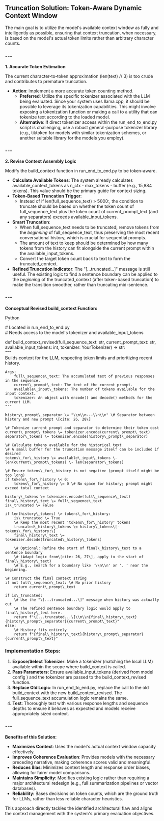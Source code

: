 

## **Truncation Solution: Token-Aware Dynamic Context Window**

The main goal is to utilize the model's available context window as fully and intelligently as possible, ensuring that context truncation, when necessary, is based on the model's actual token limits rather than arbitrary character counts.

### ---

**1\. Accurate Token Estimation**

The current character-to-token approximation (len(text) // 3\) is too crude and contributes to premature truncation.

* **Action**: Implement a more accurate token counting method.  
  * **Preferred**: Utilize the specific tokenizer associated with the LLM being evaluated. Since your system uses llama.cpp, it should be possible to leverage its tokenization capabilities. This might involve exposing a tokenization function or making a call to a utility that can tokenize text according to the loaded model.  
  * **Alternative**: If direct tokenizer access within the run\_end\_to\_end.py script is challenging, use a robust general-purpose tokenizer library (e.g., tiktoken for models with similar tokenization schemes, or another suitable library for the models you employ).

### ---

**2\. Revise Context Assembly Logic**

Modify the build\_context function in run\_end\_to\_end.py to be token-aware.

* **Calculate Available Tokens**: The system already calculates available\_context\_tokens as n\_ctx \- max\_tokens \- buffer (e.g., 15,884 tokens). This value should be the primary guide for context sizing.  
* **Token-Based Truncation Trigger**:  
  * Instead of if len(full\_sequence\_text) \> 5000:, the condition to truncate should be based on whether the token count of full\_sequence\_text plus the token count of current\_prompt\_text (and any separators) exceeds available\_input\_tokens.  
* **Smart Truncation**:  
  * When full\_sequence\_text needs to be truncated, remove tokens from the *beginning* of full\_sequence\_text, thus preserving the most recent conversational history, which is crucial for sequential prompts.  
  * The amount of text to keep should be determined by how many tokens from the history can fit alongside the current prompt within the available\_input\_tokens.  
  * Convert the target token count back to text to form the truncated\_context.  
* **Refined Truncation Indicator**: The "\[...truncated...\]" message is still useful. The existing logic to find a sentence boundary can be applied to the *beginning* of the truncated\_context (after token-based truncation) to make the transition smoother, rather than truncating mid-sentence.

### ---

**Conceptual Revised build\_context Function:**

Python

\# Located in run\_end\_to\_end.py  
\# Needs access to the model's tokenizer and available\_input\_tokens

def build\_context\_revised(full\_sequence\_text: str, current\_prompt\_text: str,   
                          available\_input\_tokens: int, tokenizer: YourTokenizer) \-\> str:  
    """  
    Builds context for the LLM, respecting token limits and prioritizing recent history.

    Args:  
        full\_sequence\_text: The accumulated text of previous responses in the sequence.  
        current\_prompt\_text: The text of the current prompt.  
        available\_input\_tokens: The number of tokens available for the input context.  
        tokenizer: An object with encode() and decode() methods for the current LLM.  
    """  
      
    history\_prompt\_separator \= "\\n\\n---\\n\\n" \# Separator between history and new prompt \[cite: 26, 28\]

    \# Tokenize current prompt and separator to determine their token cost  
    current\_prompt\_tokens \= tokenizer.encode(current\_prompt\_text)  
    separator\_tokens \= tokenizer.encode(history\_prompt\_separator)

    \# Calculate tokens available for the historical text  
    \# A small buffer for the truncation message itself can be included if desired  
    tokens\_for\_history \= available\_input\_tokens \- len(current\_prompt\_tokens) \- len(separator\_tokens)  
      
    \# Ensure tokens\_for\_history is not negative (prompt itself might be too long)  
    if tokens\_for\_history \< 0:  
        tokens\_for\_history \= 0 \# No space for history; prompt might exceed total context

    history\_tokens \= tokenizer.encode(full\_sequence\_text)  
    final\_history\_text \= full\_sequence\_text  
    is\_truncated \= False

    if len(history\_tokens) \> tokens\_for\_history:  
        is\_truncated \= True  
        \# Keep the most recent 'tokens\_for\_history' tokens  
        truncated\_history\_tokens \= history\_tokens\[-tokens\_for\_history:\]  
        final\_history\_text \= tokenizer.decode(truncated\_history\_tokens)  
          
        \# Optional: Refine the start of final\_history\_text to a sentence boundary  
        \# (Adapt logic from\[cite: 26, 27\], apply to the start of final\_history\_text)  
        \# E.g., search for a boundary like '\\n\\n' or '. ' near the beginning.

    \# Construct the final context string  
    if not full\_sequence\_text: \# No prior history  
        return current\_prompt\_text  
      
    if is\_truncated:  
        \# Use the "\[...truncated...\]" message when history was actually cut  
        \# The refined sentence boundary logic would apply to final\_history\_text here.  
        return f"\[...truncated...\]\\n\\n{final\_history\_text}{history\_prompt\_separator}{current\_prompt\_text}"  
    else:  
        \# History fits entirely  
        return f"{final\_history\_text}{history\_prompt\_separator}{current\_prompt\_text}"

### **Implementation Steps:**

1. **Expose/Select Tokenizer**: Make a tokenizer (matching the local LLM) available within the scope where build\_context is called.  
2. **Pass Parameters**: Ensure available\_input\_tokens (derived from model config ) and the tokenizer are passed to the build\_context\_revised function.  
3. **Replace Old Logic**: In run\_end\_to\_end.py, replace the call to the old build\_context with the new build\_context\_revised. The full\_sequence\_text accumulation logic remains the same.  
4. **Test**: Thoroughly test with various response lengths and sequence depths to ensure it behaves as expected and models receive appropriately sized context.

### ---

**Benefits of this Solution:**

* **Maximizes Context**: Uses the model's actual context window capacity effectively.  
* **Improves Coherence Evaluation**: Provides models with the necessary preceding narrative, making coherence scores valid and meaningful.  
* **Reduces Bias**: Minimizes context length and response order biases, allowing for fairer model comparisons.  
* **Maintains Simplicity**: Modifies existing logic rather than requiring a major architectural redesign (e.g., full summarization pipelines or vector databases).  
* **Reliability**: Bases decisions on token counts, which are the ground truth for LLMs, rather than less reliable character heuristics.

This approach directly tackles the identified architectural flaw and aligns the context management with the system's primary evaluation objectives.

